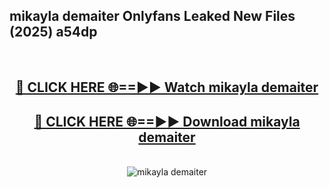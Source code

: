 <h2>mikayla demaiter Onlyfans Leaked New Files (2025) a54dp</h2>
<br>
<div align="center">
<h2><a href="https://mediafiles.top/mikayla_demaiter&ref=git" rel="nofollow">🔴 CLICK HERE 🌐==►► Watch mikayla demaiter</a></h2>
<h2><a href="https://mediafiles.top/mikayla_demaiter&ref=git" rel="nofollow">🔴 CLICK HERE 🌐==►► Download mikayla demaiter</a></h2>
<br>
<a href="https://mediafiles.top/mikayla_demaiter&ref=git" rel="nofollow" data-target="animated-image.originalLink"><img src="https://i.ibb.co.com/xMMVF88/686577567.gif" alt="mikayla demaiter" style="max-width: 100%; display: inline-block;" data-target="animated-image.originalImage"></a>
</div>
<br>
<br>
